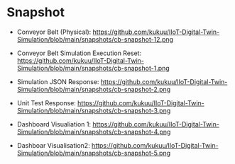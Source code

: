 # Snapshot

- Conveyor Belt (Physical): 
https://github.com/kukuu/IIoT-Digital-Twin-Simulation/blob/main/snapshots/cb-snapshot-12.png

- Conveyor Belt Simulation Execution Reset:
https://github.com/kukuu/IIoT-Digital-Twin-Simulation/blob/main/snapshots/cb-snapshot-1.png

- Simulation JSON Response:
https://github.com/kukuu/IIoT-Digital-Twin-Simulation/blob/main/snapshots/cb-snapshot-2.png

- Unit Test Response: https://github.com/kukuu/IIoT-Digital-Twin-Simulation/blob/main/snapshots/cb-snapshot-3.png
  
- Dashboard Visualiation 1: https://github.com/kukuu/IIoT-Digital-Twin-Simulation/blob/main/snapshots/cb-snapshot-4.png
  
- Dashboar Visualisation2: https://github.com/kukuu/IIoT-Digital-Twin-Simulation/blob/main/snapshots/cb-snapshot-5.png
